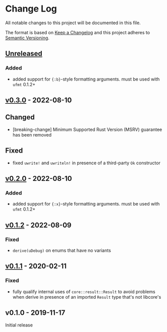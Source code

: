 # Change Log

All notable changes to this project will be documented in this file.

The format is based on [Keep a Changelog](http://keepachangelog.com/)
and this project adheres to [Semantic Versioning](http://semver.org/).

## [Unreleased]

### Added

- added support for `{:b}`-style formatting arguments. must be used with `ufmt` 0.1.2+

## [v0.3.0] - 2022-08-10

## Changed

- [breaking-change] Minimum Supported Rust Version (MSRV) guarantee has been removed

## Fixed

- fixed `uwrite!` and `uwriteln!` in presence of a third-party `Ok` constructor

## [v0.2.0] - 2022-08-10

### Added

- added support for `{:x}`-style formatting arguments. must be used with `ufmt` 0.1.2+

## [v0.1.2] - 2022-08-09

### Fixed

- `derive(uDebug)` on enums that have no variants

## [v0.1.1] - 2020-02-11

### Fixed

- fully qualify internal uses of `core::result::Result` to avoid problems when derive in presence of an imported `Result` type that's not libcore's

## v0.1.0 - 2019-11-17

Initial release

[Unreleased]: https://github.com/japaric/ufmt/compare/ufmt-macros-v0.3.0...HEAD
[v0.3.0]: https://github.com/japaric/ufmt/compare/ufmt-macros-v0.2.0...ufmt-macros-v0.3.0
[v0.2.0]: https://github.com/japaric/ufmt/compare/ufmt-macros-v0.1.2...ufmt-macros-v0.2.0
[v0.1.2]: https://github.com/japaric/ufmt/compare/ufmt-macros-v0.1.1...ufmt-macros-v0.1.2
[v0.1.1]: https://github.com/japaric/ufmt/compare/ufmt-macros-v0.1.0...ufmt-macros-v0.1.1
